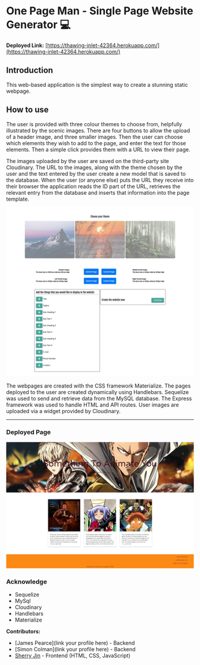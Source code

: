 # One Page Man - Single Page Website Generator 💻

**Deployed Link:** [https://thawing-inlet-42364.herokuapp.com/](https://thawing-inlet-42364.herokuapp.com/)

## Introduction
This web-based application is the simplest way to create a stunning static webpage. 

## How to use
The user is provided with three colour themes to choose from, helpfully illustrated by the scenic images. There are four buttons to allow the upload of a header image, and three smaller images. Then the user can choose which elements they wish to add to the page, and enter the text for those elements. Then a simple click provides them with a URL to view their page. 

The images uploaded by the user are saved on the third-party site Cloudinary. The URL to the images, along with the theme chosen by the user and the text entered by the user create a new model that is saved to the database. When the user (or anyone else) puts the URL they receive into their browser the application reads the ID part of the URL, retrieves the relevant entry from the database and inserts that information into the page template.

![Project Image](public/image/main_page.jpg)

The webpages are created with the CSS framework Materialize. The pages deployed to the user are created dynamically using Handlebars. Sequelize was used to send and retrieve data from the MySQL database. The Express framework was used to handle HTML and API routes. User images are uploaded via a widget provided by Cloudinary. 

---
### Deployed Page
![Deployed Page](https://github.com/SiJBC/project2/blob/master/readme2.jpg)

### Acknowledge
- Sequelize
- MySql
- Cloudinary
- Handlebars
- Materialize

**Contributors:** 
* [James Pearce](link your profile here) - Backend
* [Simon Colman](link your profile here) - Backend
* [Sherry Jin](https://sherryj-sk.github.io/) - Frontend (HTML, CSS, JavaScript)

